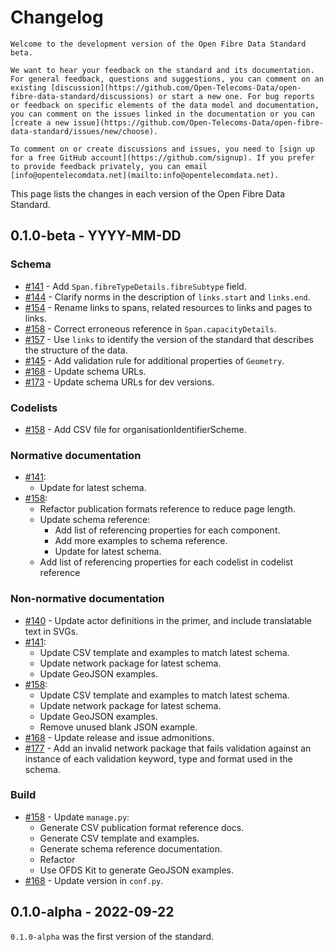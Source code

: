 # Changelog

```{admonition} Beta development version
Welcome to the development version of the Open Fibre Data Standard beta.

We want to hear your feedback on the standard and its documentation. For general feedback, questions and suggestions, you can comment on an existing [discussion](https://github.com/Open-Telecoms-Data/open-fibre-data-standard/discussions) or start a new one. For bug reports or feedback on specific elements of the data model and documentation, you can comment on the issues linked in the documentation or you can [create a new issue](https://github.com/Open-Telecoms-Data/open-fibre-data-standard/issues/new/choose).

To comment on or create discussions and issues, you need to [sign up for a free GitHub account](https://github.com/signup). If you prefer to provide feedback privately, you can email [info@opentelecomdata.net](mailto:info@opentelecomdata.net).
```
This page lists the changes in each version of the Open Fibre Data Standard.

## 0.1.0-beta - YYYY-MM-DD

### Schema
* [#141](https://github.com/Open-Telecoms-Data/open-fibre-data-standard/pull/141) - Add `Span.fibreTypeDetails.fibreSubtype` field.
* [#144](https://github.com/Open-Telecoms-Data/open-fibre-data-standard/pull/144) - Clarify norms in the description of `links.start` and `links.end`.
* [#154](https://github.com/Open-Telecoms-Data/open-fibre-data-standard/pull/154) - Rename links to spans, related resources to links and pages to links.
* [#158](https://github.com/Open-Telecoms-Data/open-fibre-data-standard/pull/158) - Correct erroneous reference in `Span.capacityDetails`.
* [#157](https://github.com/Open-Telecoms-Data/open-fibre-data-standard/pull/157) - Use `links` to identify the version of the standard that describes the structure of the data.
* [#145](https://github.com/Open-Telecoms-Data/open-fibre-data-standard/pull/145) - Add validation rule for additional properties of `Geometry`.
* [#168](https://github.com/Open-Telecoms-Data/open-fibre-data-standard/pull/168) - Update schema URLs.
* [#173](https://github.com/Open-Telecoms-Data/open-fibre-data-standard/pull/173) - Update schema URLs for dev versions.

### Codelists

* [#158](https://github.com/Open-Telecoms-Data/open-fibre-data-standard/pull/158) - Add CSV file for organisationIdentifierScheme.

### Normative documentation
* [#141](https://github.com/Open-Telecoms-Data/open-fibre-data-standard/pull/141):
  * Update for latest schema.
* [#158](https://github.com/Open-Telecoms-Data/open-fibre-data-standard/pull/158):
  * Refactor publication formats reference to reduce page length.
  * Update schema reference:
    * Add list of referencing properties for each component.
    * Add more examples to schema reference.
    * Update for latest schema.
  * Add list of referencing properties for each codelist in codelist reference

### Non-normative documentation

* [#140](https://github.com/Open-Telecoms-Data/open-fibre-data-standard/pull/140) - Update actor definitions in the primer, and include translatable text in SVGs.
* [#141](https://github.com/Open-Telecoms-Data/open-fibre-data-standard/pull/141):
  * Update CSV template and examples to match latest schema.
  * Update network package for latest schema.
  * Update GeoJSON examples.
* [#158](https://github.com/Open-Telecoms-Data/open-fibre-data-standard/pull/158):
  * Update CSV template and examples to match latest schema.
  * Update network package for latest schema.
  * Update GeoJSON examples.
  * Remove unused blank JSON example.
* [#168](https://github.com/Open-Telecoms-Data/open-fibre-data-standard/pull/168) - Update release and issue admonitions.
* [#177](https://github.com/Open-Telecoms-Data/open-fibre-data-standard/pull/177) - Add an invalid network package that fails validation against an instance of each validation keyword, type and format used in the schema.

### Build

* [#158](https://github.com/Open-Telecoms-Data/open-fibre-data-standard/pull/158) - Update `manage.py`:
  * Generate CSV publication format reference docs.
  * Generate CSV template and examples.
  * Generate schema reference documentation.
  * Refactor
  * Use OFDS Kit to generate GeoJSON examples.
* [#168](https://github.com/Open-Telecoms-Data/open-fibre-data-standard/pull/168) - Update version in `conf.py`.

## 0.1.0-alpha - 2022-09-22

`0.1.0-alpha` was the first version of the standard.
